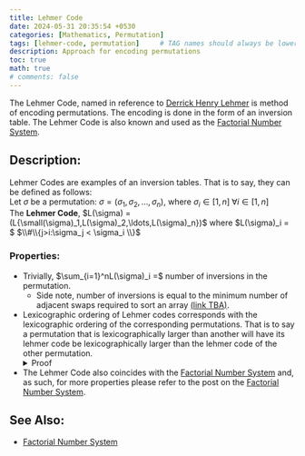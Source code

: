 ```yaml
---
title: Lehmer Code
date: 2024-05-31 20:35:54 +0530
categories: [Mathematics, Permutation]
tags: [lehmer-code, permutation]     # TAG names should always be lowercase
description: Approach for encoding permutations
toc: true
math: true
# comments: false
---
```

The Lehmer Code, named in reference to [Derrick Henry Lehmer](https://en.wikipedia.org/wiki/D._H._Lehmer) is method of encoding permutations. The encoding is done in the form of an inversion table. The Lehmer Code is also known and used as the [Factorial Number System](https://vrangr1.github.io/posts/Factorial-Number-System).


## Description:
Lehmer Codes are examples of an inversion tables. That is to say, they can be defined as follows:  
Let $\sigma$ be a permutation: $\sigma = (\sigma_1, \sigma_2, \ldots, \sigma_n)$, where $\sigma_i \in [1,n]\; \forall i \in [1,n]$  
The **Lehmer Code**, $L(\sigma) = (L{\small(\sigma)_1,L(\sigma)_2,\ldots,L(\sigma)_n})$ where $L(\sigma)_i = $ $\\#\\{j>i:\sigma_j < \sigma_i \\}$  


### Properties:
- Trivially, $\sum_{i=1}^nL(\sigma)_i =$ number of inversions in the permutation.
    - Side note, number of inversions is equal to the minimum number of adjacent swaps required to sort an array [(link TBA)](https://vrangr1.github.io/posts/Lehmer-Code/).
- Lexicographic ordering of Lehmer codes corresponds with the lexicographic ordering of the corresponding permutations. That is to say a permutation that is lexicographically larger than another will have its lehmer code be lexicographically larger than the lehmer code of the other permutation.
    <details> <summary> Proof</summary>
    Let the comparison operators correspond to lexicographic ordering. <br>
    Let $\sigma_1$ and $\sigma_2$ be permutations of length $n$ and $L\left(\sigma_1\right)$ and $L\left(\sigma_2\right)$ be their lehmer codes respectively. <br>
    Claim: $\sigma_1 > \sigma_2 \iff L\left(\sigma_1\right) > L\left(\sigma_2\right)$ <br>
    Proof:<br>
    Suppose $\sigma_1 > \sigma_2$
    $$
    \begin{eqnarray}
    \implies \exists i\in[1,n]\text{ s.t. } {\sigma_1}_j &=& {\sigma_2}_j \forall j < i \text{ and } {\sigma_1}_i > {\sigma_2}_i \\
    \implies \{ {\sigma_1}_j : j \geq i \} &=& \{ {\sigma_2}_j : j \geq i\} \\
    \text{Let } S_1 &:=& \{ {\sigma_1}_j:j\geq i \text{ and } {\sigma_1}_j < {\sigma_1}_i \}\nonumber \\
    \text{and let } S_2 &:=& \{ {\sigma_2}_j:j\geq i \text{ and } {\sigma_2}_j < {\sigma_2}_i \} \nonumber \\
    \text{Since } {\sigma_1}_i > {\sigma_2}_i &\text{ and }& (2) \nonumber \\
    \implies \forall p\in S_2,\text{ } &p\in& S_1  \nonumber \\
    \implies S_2 &\subsetneq& S_1 \because {\sigma_2}_i \in S_1 \land {\sigma_2}_i \not\in S_2 \nonumber \\
    \implies \left(L\left({\sigma_1}\right)_i = \vert S_1 \vert\right) &>& \left(L\left({\sigma_2}\right)_i = \vert S_2\vert\right) \\
    \text{By (1) and (3),} &&\text{we can conclude:} \nonumber \\
    L\left({\sigma_1}\right)_j = L\left({\sigma_2}\right)_j \forall j < i &\text{ and }& L\left({\sigma_1}\right)_i > L\left({\sigma_2}\right)_i \nonumber \\
    \implies L\left({\sigma_1}\right) &>& L\left({\sigma_2}\right) \nonumber
    \end{eqnarray}
    $$
    Since $\sigma_1$ and $\sigma_2$ are arbitrary permutations and the contrapositive of the converse is immediate, the proof is complete.
    </details>
- The Lehmer Code also coincides with the [Factorial Number System](https://vrangr1.github.io/posts/Factorial-Number-System) and, as such, for more properties please refer to the post on the [Factorial Number System](https://vrangr1.github.io/posts/Factorial-Number-System).

## See Also:
- [Factorial Number System](https:vrangr1.github.io/posts/Factorial-Number-System)